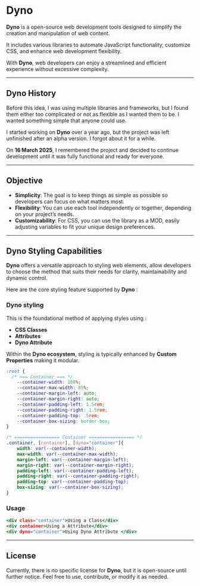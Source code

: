 # **Dyno**

**Dyno** is a open-source web development tools designed to simplify the creation and manipulation of web content. 

It includes various libraries to automate JavaScript functionality, customize CSS, and enhance web development flexibility. 

With **Dyno**, web developers can enjoy a streamlined and efficient experience without excessive complexity.

---

## **Dyno History**

Before this idea, I was using multiple libraries and frameworks, but I found them either too complicated or not as flexible as I wanted them to be. I wanted something simple that anyone could use.

I started working on **Dyno** over a year ago, but the project was left unfinished after an alpha version. I forgot about it for a while.

On **16 March 2025**, I remembered the project and decided to continue development until it was fully functional and ready for everyone. 

---

## **Objective**

- **Simplicity**: The goal is to keep things as simple as possible so developers can focus on what matters most.
- **Flexibility**: You can use each tool independently or together, depending on your project’s needs.
- **Customizability**: For CSS, you can use the library as a MOD, easily adjusting variables to fit your unique design preferences.

---
## Dyno Styling Capabilities

**Dyno** offers a versatile approach to styling web elements, allow developers to choose the method that suits their needs for clarity, maintainability and dynamic control.

Here are the core styling feature supported by **Dyno** :

### **Dyno styling**

This is the foundational method of applying styles using :

- **CSS Classes** 
- **Attributes**
- **Dyno Attribute**

Within the **Dyno ecosystem**, styling is typically enhanced by **Custom Properties** making it modular.

```.css
:root {
  /* === Container === */
    --container-width: 100%;
    --container-max-width: 85%;
    --container-margin-left: auto;
    --container-margin-right: auto;
    --container-padding-left: 1.5rem;
    --container-padding-right: 1.5rem;
    --container-padding-top: .5rem;
    --container-box-sizing: border-box;
}

/* ================= Container ================= */
.container, [container], [dyno="container"]{
    width: var(--container-width);
    max-width: var(--container-max-width);
    margin-left: var(--container-margin-left);
    margin-right: var(--container-margin-right);
    padding-left: var(--container-padding-left);
    padding-right: var(--container-padding-right);
    padding-top: var(--container-padding-top);
    box-sizing: var(--container-box-sizing);
}
```

### Usage

```.html
<div class="container">Using a Class</div>
<div container>Using a Attribute</div>
<div dyno="container">Using Dyno Attribute </div>
```

---

## **License**

Currently, there is no specific license for **Dyno**, but it is open-source until further notice. Feel free to use, contribute, or modify it as needed.

